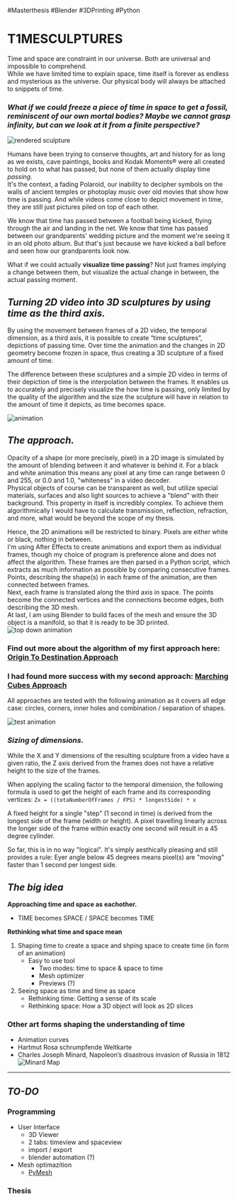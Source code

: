 #Masterthesis #Blender #3DPrinting #Python

# T1MESCULPTURES

Time and space are constraint in our universe. Both are universal and impossible to comprehend.  
While we have limited time to explain space, time itself is forever as endless and mysterious as the universe. Our physical body will always be attached to snippets of time.
### _What if we could freeze a piece of time in space to get a fossil, reminiscent of our own mortal bodies? Maybe we cannot grasp infinity, but can we look at it from a finite perspective?_

![rendered sculpture](./img/funrender.png)

Humans have been trying to conserve thoughts, art and history for as long as we exists, cave paintings, books and Kodak Moments® were all created to hold on to what has passed, but none of them actually display time _passing_.  
It's the context, a fading Polaroid, our inability to decipher symbols on the walls of ancient temples or photoplay music over old movies that show how time is passing. And while videos come close to depict movement in time, they are still just pictures piled on top of each other.

We know that time has passed between a football being kicked, flying through the air and landing in the net. We know that time has passed between our grandparents' wedding picture and the moment we're seeing it in an old photo album. But that's just because we have kicked a ball before and seen how our grandparents look now.

What if we could actually **visualize time passing**? Not just frames implying a change between them, but visualize the actual change in between, the actual passing moment.
## _Turning 2D video into 3D sculptures by using time as the third axis._

By using the movement between frames of a 2D video, the temporal dimension, as a third axis, it is possible to create “time sculptures”, depictions of passing time. Over time the animation and the changes in 2D geometry become frozen in space, thus creating a 3D sculpture of a fixed amount of time.

The difference between these sculptures and a simple 2D video in terms of their depiction of time is the interpolation between the frames. It enables us to accurately and precisely visualize the how time is passing, only limited by the quality of the algorithm and the size the sculpture will have in relation to the amount of time it depicts, as time becomes space.

![animation](./img/ezgif-4-23505d7eae.gif)

## _The approach._

Opacity of a shape (or more precisely, pixel) in a 2D image is simulated by the amount of blending between it and whatever is behind it. For a black and white animation this means any pixel at any time can range between 0 and 255, or 0.0 and 1.0, "whiteness" in a video decoder.  
Physical objects of course can be transparent as well, but utilize special materials, surfaces and also light sources to achieve a "blend" with their background. This property in itself is incredibly complex. To achieve them algorithmically I would have to calculate transmission, reflection, refraction, and more, what would be beyond the scope of my thesis.

Hence, the 2D animations will be restricted to binary. Pixels are either white or black, nothing in between.  
I'm using After Effects to create animations and export them as individual frames, though my choice of program is preference alone and does not affect the algorithm. These frames are then parsed in a Python script, which extracts as much information as possible by comparing consecutive frames.  
Points, describing the shape(s) in each frame of the animation, are then connected between frames.  
Next, each frame is translated along the third axis in space. The points become the connected vertices and the connections become edges, both describing the 3D mesh.  
At last, I am using Blender to build faces of the mesh and ensure the 3D object is a manifold, so that it is ready to be 3D printed.
![top down animation](./img/ezgif-4-820052d9f6.gif)

### Find out more about the algorithm of my first approach here: [Origin To Destination Approach](./algorithm/Origin%20To%20Destination%20Approach.md)

### I had found more success with my second approach: [Marching Cubes Approach](./algorithm/Marching%20Cubes%20Approach.md)

All approaches are tested with the following animation as it covers all edge case: circles, corners, inner holes and combination / separation of shapes.

![test animation](./img/testanimation_01.gif)

### _Sizing of dimensions._

While the X and Y dimensions of the resulting sculpture from a video have a given ratio, the Z axis derived from the frames does not have a relative height to the size of the frames.

When applying the scaling factor to the temporal dimension, the following formula is used to get the height of each frame and its corresponding vertices:
`Zx = ((totaNumberOfFrames / FPS) * longestSide) * x`

A fixed height for a single "step" (1 second in time) is derived from the longest side of the frame (width or height). A pixel travelling linearly across the longer side of the frame within exactly one second will result in a 45 degree cylinder.

So far, this is in no way "logical". It's simply aesthically pleasing and still provides a rule: Eyer angle below 45 degrees means pixel(s) are "moving" faster than 1 second per longest side.

## _The big idea_

**Approaching time and space as eachother.**

- TIME becomes SPACE / SPACE becomes TIME

**Rethinking what time and space mean**

1. Shaping time to create a space and shping space to create time (in form of an animation)
   - Easy to use tool
     - Two modes: time to space & space to time
     - Mesh optimizer
     - Previews (?)
2. Seeing space as time and time as space
   - Rethinking time: Getting a sense of its scale
   - Rethinking space: How a 3D object will look as 2D slices


### Other art forms shaping the understanding of time
- Animation curves
- Hartmut Rosa schrumpfende Weltkarte
- Charles Joseph Minard,  Napoleon’s disastrous invasion of Russia in 1812
![Minard Map](img/Minard.jpg)

---
## _*TO-DO*_

### Programming

- User Interface
  - 3D Viewer
  - 2 tabs: timeview and spaceview
  - import / export
  - blender automation (?)
- Mesh optimazition
  - [PyMesh](https://pymesh.readthedocs.io/en/latest/)

### Thesis

